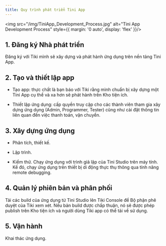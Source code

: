 ```yaml
---
title: Quy trình phát triển Tini App
---
```


<img src="/img/TiniApp_Development_Process.jpg" alt="Tini App Development Process" style={{ margin: '0 auto', display: 'flex' }}/>

## 1. Đăng ký Nhà phát triển

Đăng ký với Tiki mình sẽ xây dựng và phát hành ứng dụng trên nền tảng Tini App.

## 2. Tạo và thiết lập app

- Tạo app: thực chất là bạn báo với Tiki rằng mình chuẩn bị xây dựng một Tini App cụ thể và xa hơn sẽ phát hành trên Kho tiện ích. 

- Thiết lập ứng dụng: cấp quyền truy cập cho các thành viên tham gia xây dựng ứng dụng (Admin, Programmer, Tester) cũng như cài đặt thông tin liên quan đến việc thanh toán, vận chuyển.

## 3. Xây dựng ứng dụng

- Phân tích, thiết kế.

- Lập trình.

- Kiểm thử. Chạy ứng dụng với trình giả lập của Tini Studio trên máy tính. Kế đó, chạy ứng dụng trên thiết bị di động thực thụ thông qua tính năng remote debugging.

## 4. Quản lý phiên bản và phân phối

Tải các build của ứng dụng từ Tini Studio lên Tiki Console để Bộ phận phê duyệt của Tiki xem xét. Nếu bản build được chấp thuận, nó sẽ được phép publish trên Kho tiện ích và người dùng Tiki app có thể tải về sử dụng.

## 5. Vận hành

Khai thác ứng dụng.